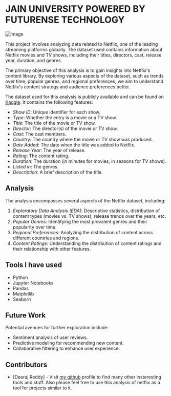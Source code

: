 # JAIN UNIVERSITY POWERED BY FUTURENSE TECHNOLOGY

![image](https://github.com/DeeruReddy/futurense-internship/assets/115466624/341d32f7-7880-42b1-bffb-522804ccab7d)


This project involves analyzing data related to Netflix, one of the leading streaming platforms globally. The dataset used contains information about Netflix movies and TV shows, including their titles, directors, cast, release year, duration, and genres.

The primary objective of this analysis is to gain insights into Netflix's content library. By exploring various aspects of the dataset, such as trends over time, popular genres, and regional preferences, we aim to understand Netflix's content strategy and audience preferences better.

The dataset used for this analysis is publicly available and can be found on [Kaggle](https://www.kaggle.com/shivamb/netflix-shows). It contains the following features:

- *Show ID*: Unique identifier for each show.
- *Type*: Whether the entry is a movie or a TV show.
- *Title*: The title of the movie or TV show.
- *Director*: The director(s) of the movie or TV show.
- *Cast*: The cast members.
- *Country*: The country where the movie or TV show was produced.
- *Date Added*: The date when the title was added to Netflix.
- *Release Year*: The year of release.
- *Rating*: The content rating.
- *Duration*: The duration (in minutes for movies, in seasons for TV shows).
- *Listed in*: The genres.
- *Description*: A brief description of the title.

## Analysis

The analysis encompasses several aspects of the Netflix dataset, including:

1. *Exploratory Data Analysis (EDA)*: Descriptive statistics, distribution of content types (movies vs. TV shows), release trends over the years, etc.
2. *Popular Genres*: Identifying the most prevalent genres and their popularity over time.
3. *Regional Preferences*: Analyzing the distribution of content across different countries and regions.
4. *Content Ratings*: Understanding the distribution of content ratings and their relationship with other features.

## Tools I have used

- Python
- Jupyter Notebooks
- Pandas
- Matplotlib
- Seaborn


## Future Work

Potential avenues for further exploration include:

- Sentiment analysis of user reviews.
- Predictive modeling for recommending new content.
- Collaborative filtering to enhance user experience.

## Contributors

- [Deeraj Reddy] - Visit [my github](https://github.com/DeeruReddy) profile to find many other insteresting tools and stuff. Also please feel free to use this analysis of netflix as a tool for projects similar to it. 

